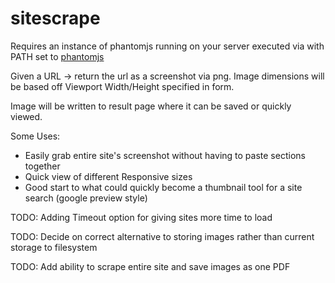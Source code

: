 sitescrape
==========

Requires an instance of phantomjs running on your server executed via with PATH set to [phantomjs](http://phantomjs.org/)

Given a URL -> return the url as a screenshot via png. Image dimensions will be based off Viewport Width/Height specified in form.

Image will be written to result page where it can be saved or quickly viewed.

Some Uses:

- Easily grab entire site's screenshot without having to paste sections together
- Quick view of different Responsive sizes
- Good start to what could quickly become a thumbnail tool for a site search (google preview style)

TODO: Adding Timeout option for giving sites more time to load

TODO: Decide on correct alternative to storing images rather than current storage to filesystem

TODO: Add ability to scrape entire site and save images as one PDF
